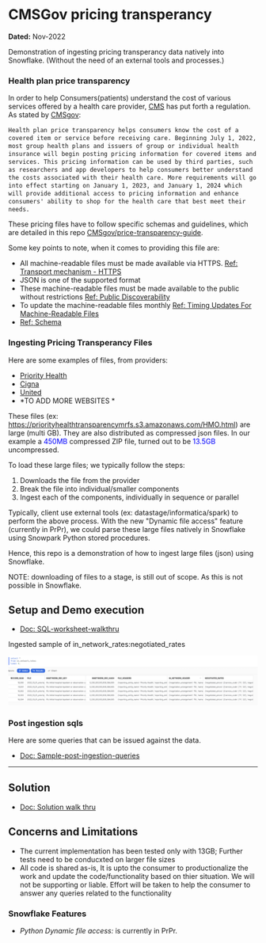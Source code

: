 # CMSGov pricing transperancy

**Dated:** Nov-2022

Demonstration of ingesting pricing transperancy data natively into Snowflake. (Without the need of an external tools and processes.)

### Health plan price transparency

In order to help Consumers(patients) understand the cost of various services offered by a health care provider, [CMS](https://www.cms.gov) has put
forth a regulation. As stated by [CMSgov](https://github.com/CMSgov/price-transparency-guide):

```
Health plan price transparency helps consumers know the cost of a covered item or service before receiving care. Beginning July 1, 2022, most group health plans and issuers of group or individual health insurance will begin posting pricing information for covered items and services. This pricing information can be used by third parties, such as researchers and app developers to help consumers better understand the costs associated with their health care. More requirements will go into effect starting on January 1, 2023, and January 1, 2024 which will provide additional access to pricing information and enhance consumers' ability to shop for the health care that best meet their needs.
```

These pricing files have to follow specific schemas and guidelines, which are detailed in this repo [CMSgov/price-transparency-guide](https://github.com/CMSgov/price-transparency-guide).

Some key points to note, when it comes to providing this file are:
- All machine-readable files must be made available via HTTPS. [Ref: Transport mechanism - HTTPS](https://github.com/CMSgov/price-transparency-guide#transport-mechanism---https)
- JSON is one of the supported format
- These machine-readable files must be made available to the public without restrictions [Ref: Public Discoverability](https://github.com/CMSgov/price-transparency-guide#public-discoverability)
- To update the machine-readable files monthly [Ref: Timing Updates For Machine-Readable Files](https://github.com/CMSgov/price-transparency-guide#timing-updates-for-machine-readable-files)
- [Ref: Schema](https://github.com/CMSgov/price-transparency-guide/tree/master/schemas)  

### Ingesting Pricing Transperancy Files
Here are some examples of files, from providers:
  - [Priority Health](https://www.priorityhealth.com/landing/transparency)
  - [Cigna](https://www.cigna.com/legal/compliance/machine-readable-files)
  - [United](https://transparency-in-coverage.uhc.com/)
  - *TO ADD MORE WEBSITES *

These files (ex: https://priorityhealthtransparencymrfs.s3.amazonaws.com/HMO.html) are large (multi GB). They are also distributed as compressed json files. In our example a <span style="color:blue">450MB</span> compressed ZIP file, turned out to be <span style="color:blue">13.5GB</span> uncompressed.

To load these large files; we typically follow the steps:
 1. Downloads the file from the provider
 2. Break the file into individual/smaller components
 3. Ingest each of the components, individually in sequence or parallel

Typically, client use external tools (ex: datastage/informatica/spark) to perform the above process. With the new "Dynamic file access" feature (currently in PrPr), we could parse these large files natively in Snowflake using Snowpark Python stored procedures.

Hence, this repo is a demonstration of how to ingest large files (json) using Snowflake. 

NOTE: downloading of files to a stage, is still out of scope. As this is not possible in Snowflake.

## Setup and Demo execution
- [Doc: SQL-worksheet-walkthru](./doc/SQL-worksheet-walkthru.md)

Ingested sample of in_network_rates:negotiated_rates 

![](doc/images/in_network_rates.png)

### Post ingestion sqls
Here are some queries that can be issued against the data.

- [Doc: Sample-post-ingestion-queries](doc/Sample-post-ingestion-queries.md)

---

## Solution
- [Doc: Solution walk thru](./doc/Solution.md)

## Concerns and Limitations
   
  - The current implementation has been tested only with 13GB; Further tests need to be conducxted on larger file sizes
  - All code is shared as-is, It is upto the consumer to productionalize the work and update the code/functionality based on thier situation. We will not be supporting or liable. Effort will be taken to help the consumer to answer any queries related to the functionality  

### Snowflake Features

  - *Python Dynamic file access:* is currently in PrPr.
